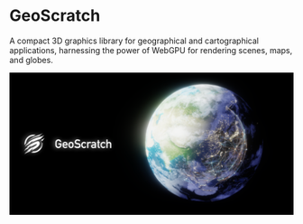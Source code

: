 # GeoScratch
A compact 3D graphics library for geographical and cartographical applications, harnessing the power of WebGPU for rendering scenes, maps, and globes.

![Image text](https://github.com/YcSoku/GeoScratch/blob/main/DayDayDream.png)
